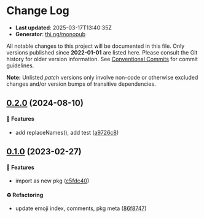 # Change Log

- **Last updated**: 2025-03-17T13:40:35Z
- **Generator**: [thi.ng/monopub](https://thi.ng/monopub)

All notable changes to this project will be documented in this file.
Only versions published since **2022-01-01** are listed here.
Please consult the Git history for older version information.
See [Conventional Commits](https://conventionalcommits.org/) for commit guidelines.

**Note:** Unlisted _patch_ versions only involve non-code or otherwise excluded changes
and/or version bumps of transitive dependencies.

## [0.2.0](https://github.com/thi-ng/umbrella/tree/@thi.ng/emoji@0.2.0) (2024-08-10)

#### 🚀 Features

- add replaceNames(), add test ([a9726c8](https://github.com/thi-ng/umbrella/commit/a9726c8))

## [0.1.0](https://github.com/thi-ng/umbrella/tree/@thi.ng/emoji@0.1.0) (2023-02-27)

#### 🚀 Features

- import as new pkg ([c5fdc40](https://github.com/thi-ng/umbrella/commit/c5fdc40))

#### ♻️ Refactoring

- update emoji index, comments, pkg meta ([86f8747](https://github.com/thi-ng/umbrella/commit/86f8747))
